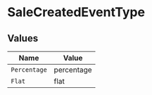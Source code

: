 # SaleCreatedEventType


## Values

| Name         | Value        |
| ------------ | ------------ |
| `Percentage` | percentage   |
| `Flat`       | flat         |